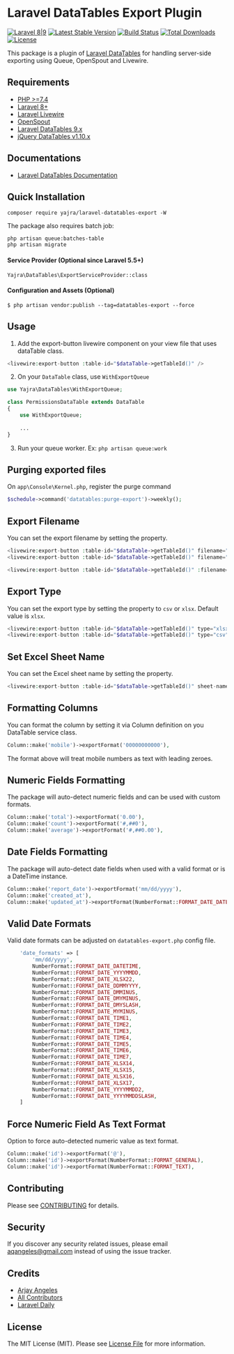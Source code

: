 # Laravel DataTables Export Plugin

[![Laravel 8|9](https://img.shields.io/badge/Laravel-8|9-orange.svg)](http://laravel.com)
[![Latest Stable Version](https://img.shields.io/packagist/v/yajra/laravel-datatables-export.svg)](https://packagist.org/packages/yajra/laravel-datatables-export)
[![Build Status](https://travis-ci.org/yajra/laravel-datatables-export.svg?branch=master)](https://travis-ci.org/yajra/laravel-datatables-export)
[![Total Downloads](https://img.shields.io/packagist/dt/yajra/laravel-datatables-export.svg)](https://packagist.org/packages/yajra/laravel-datatables-export)
[![License](https://img.shields.io/github/license/mashape/apistatus.svg)](https://packagist.org/packages/yajra/laravel-datatables-export)

This package is a plugin of [Laravel DataTables](https://github.com/yajra/laravel-datatables) for handling server-side exporting using Queue, OpenSpout and Livewire.

## Requirements

- [PHP >=7.4](http://php.net/)
- [Laravel 8+](https://github.com/laravel/framework)
- [Laravel Livewire](https://laravel-livewire.com/)
- [OpenSpout](https://github.com/openspout/openspout/)
- [Laravel DataTables 9.x](https://github.com/yajra/laravel-datatables)
- [jQuery DataTables v1.10.x](http://datatables.net/)

## Documentations

- [Laravel DataTables Documentation](http://yajrabox.com/docs/laravel-datatables)

## Quick Installation

`composer require yajra/laravel-datatables-export -W`

The package also requires batch job:

```shell
php artisan queue:batches-table
php artisan migrate
```

#### Service Provider (Optional since Laravel 5.5+)

`Yajra\DataTables\ExportServiceProvider::class`

#### Configuration and Assets (Optional)

`$ php artisan vendor:publish --tag=datatables-export --force`

## Usage

1. Add the export-button livewire component on your view file that uses dataTable class.

```php
<livewire:export-button :table-id="$dataTable->getTableId()" />
```

2. On your `DataTable` class, use `WithExportQueue`

```php
use Yajra\DataTables\WithExportQueue;

class PermissionsDataTable extends DataTable
{
    use WithExportQueue;
    
    ...
}
```

3. Run your queue worker. Ex: `php artisan queue:work`

## Purging exported files

On `app\Console\Kernel.php`, register the purge command

```php
$schedule->command('datatables:purge-export')->weekly();
```

## Export Filename

You can set the export filename by setting the property.

```php
<livewire:export-button :table-id="$dataTable->getTableId()" filename="my-table.xlsx" />
<livewire:export-button :table-id="$dataTable->getTableId()" filename="my-table.csv" />

<livewire:export-button :table-id="$dataTable->getTableId()" :filename="$filename" />
```

## Export Type

You can set the export type by setting the property to `csv` or `xlsx`. Default value is `xlsx`.

```php
<livewire:export-button :table-id="$dataTable->getTableId()" type="xlsx" />
<livewire:export-button :table-id="$dataTable->getTableId()" type="csv" />
```

## Set Excel Sheet Name

You can set the Excel sheet name by setting the property. 

```php
<livewire:export-button :table-id="$dataTable->getTableId()" sheet-name="Monthly Report" />
```

## Formatting Columns

You can format the column by setting it via Column definition on you DataTable service class.

```php
Column::make('mobile')->exportFormat('00000000000'),
```

The format above will treat mobile numbers as text with leading zeroes.

## Numeric Fields Formatting

The package will auto-detect numeric fields and can be used with custom formats.

```php
Column::make('total')->exportFormat('0.00'),
Column::make('count')->exportFormat('#,##0'),
Column::make('average')->exportFormat('#,##0.00'),
```

## Date Fields Formatting

The package will auto-detect date fields when used with a valid format or is a DateTime instance.

```php
Column::make('report_date')->exportFormat('mm/dd/yyyy'),
Column::make('created_at'),
Column::make('updated_at')->exportFormat(NumberFormat::FORMAT_DATE_DATETIME),
```

## Valid Date Formats

Valid date formats can be adjusted on `datatables-export.php` config file.

```php
    'date_formats' => [
        'mm/dd/yyyy',
        NumberFormat::FORMAT_DATE_DATETIME,
        NumberFormat::FORMAT_DATE_YYYYMMDD,
        NumberFormat::FORMAT_DATE_XLSX22,
        NumberFormat::FORMAT_DATE_DDMMYYYY,
        NumberFormat::FORMAT_DATE_DMMINUS,
        NumberFormat::FORMAT_DATE_DMYMINUS,
        NumberFormat::FORMAT_DATE_DMYSLASH,
        NumberFormat::FORMAT_DATE_MYMINUS,
        NumberFormat::FORMAT_DATE_TIME1,
        NumberFormat::FORMAT_DATE_TIME2,
        NumberFormat::FORMAT_DATE_TIME3,
        NumberFormat::FORMAT_DATE_TIME4,
        NumberFormat::FORMAT_DATE_TIME5,
        NumberFormat::FORMAT_DATE_TIME6,
        NumberFormat::FORMAT_DATE_TIME7,
        NumberFormat::FORMAT_DATE_XLSX14,
        NumberFormat::FORMAT_DATE_XLSX15,
        NumberFormat::FORMAT_DATE_XLSX16,
        NumberFormat::FORMAT_DATE_XLSX17,
        NumberFormat::FORMAT_DATE_YYYYMMDD2,
        NumberFormat::FORMAT_DATE_YYYYMMDDSLASH,
    ]
```

## Force Numeric Field As Text Format

Option to force auto-detected numeric value as text format.

```php
Column::make('id')->exportFormat('@'),
Column::make('id')->exportFormat(NumberFormat::FORMAT_GENERAL),
Column::make('id')->exportFormat(NumberFormat::FORMAT_TEXT),
```

## Contributing

Please see [CONTRIBUTING](https://github.com/yajra/laravel-datatables-export/blob/master/.github/CONTRIBUTING.md) for details.

## Security

If you discover any security related issues, please email [aqangeles@gmail.com](mailto:aqangeles@gmail.com) instead of using the issue tracker.

## Credits

- [Arjay Angeles](https://github.com/yajra)
- [All Contributors](https://github.com/yajra/laravel-datatables-export/graphs/contributors)
- [Laravel Daily](https://github.com/LaravelDaily/Laravel-Excel-Export-Import-Large-Files)

## License

The MIT License (MIT). Please see [License File](https://github.com/yajra/laravel-datatables-export/blob/master/LICENSE.md) for more information.
